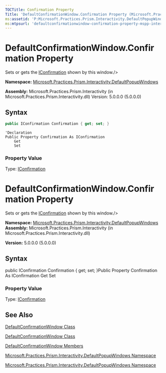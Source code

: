 ```yaml
---
TOCTitle: Confirmation Property
Title: 'DefaultConfirmationWindow.Confirmation Property (Microsoft.Practices.Prism.Interactivity.DefaultPopupWindows)'
ms:assetid: 'P:Microsoft.Practices.Prism.Interactivity.DefaultPopupWindows.DefaultConfirmationWindow.Confirmation'
ms:mtpsurl: 'defaultconfirmationwindow-confirmation-property-mspp-interactivity-defaultpopupwindows.md'
---
```




# DefaultConfirmationWindow.Confirmation Property

Sets or gets the [IConfirmation](/patterns-practices/reference/iconfirmation-interface-mspp-interactivity-interactionrequest) shown by this window./&gt;

**Namespace:** [Microsoft.Practices.Prism.Interactivity.DefaultPopupWindows](https://msdn.microsoft.com/n:microsoft.practices.prism.interactivity.defaultpopupwindows)

**Assembly:** Microsoft.Practices.Prism.Interactivity (in Microsoft.Practices.Prism.Interactivity.dll) Version: 5.0.0.0 (5.0.0.0)

## Syntax
```C#
public IConfirmation Confirmation { get; set; }
```

```VB
'Declaration
Public Property Confirmation As IConfirmation
	Get
	Set
```
### Property Value

Type: [IConfirmation](/patterns-practices/reference/iconfirmation-interface-mspp-interactivity-interactionrequest)

# DefaultConfirmationWindow.Confirmation Property

Sets or gets the [IConfirmation](https://msdn.microsoft.com/library/microsoft.practices.prism.interactivity.interactionrequest.iconfirmation) shown by this window./&gt;

**Namespace:** [Microsoft.Practices.Prism.Interactivity.DefaultPopupWindows](https://msdn.microsoft.com/library/microsoft.practices.prism.interactivity.defaultpopupwindows)
**Assembly:** Microsoft.Practices.Prism.Interactivity (in Microsoft.Practices.Prism.Interactivity.dll)

**Version:** 5.0.0.0 (5.0.0.0)

## Syntax

public IConfirmation Confirmation { get; set; }Public Property Confirmation As IConfirmation Get Set
### Property Value

Type: [IConfirmation](https://msdn.microsoft.com/library/microsoft.practices.prism.interactivity.interactionrequest.iconfirmation)

## See Also

[DefaultConfirmationWindow Class](/patterns-practices/reference/defaultconfirmationwindow-class-mspp-interactivity-defaultpopupwindows)

[DefaultConfirmationWindow Class](https://msdn.microsoft.com/library/microsoft.practices.prism.interactivity.defaultpopupwindows.defaultconfirmationwindow)

[DefaultConfirmationWindow Members](/patterns-practices/reference/defaultconfirmationwindow-members-mspp-interactivity-defaultpopupwindows)

[Microsoft.Practices.Prism.Interactivity.DefaultPopupWindows Namespace](/patterns-practices/reference/mspp-interactivity-defaultpopupwindows-namespace)

[Microsoft.Practices.Prism.Interactivity.DefaultPopupWindows Namespace](https://msdn.microsoft.com/library/microsoft.practices.prism.interactivity.defaultpopupwindows)
